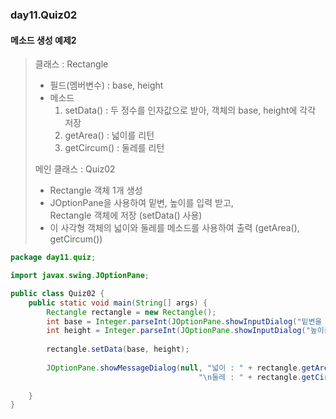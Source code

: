 ### day11.Quiz02
#### 메소드 생성 예제2
>  클래스 : Rectangle   
>   - 필드(멤버변수) : base, height   
>   - 메소드    
>     1) setData() : 두 정수를 인자값으로 받아, 객체의 base, height에 각각 저장   
>     2) getArea() : 넓이를 리턴   
>     3) getCircum() : 둘레를 리턴   
>     
>  메인 클래스 : Quiz02   
>   - Rectangle 객체 1개 생성    
>   - JOptionPane을 사용하여 밑변, 높이를 입력 받고,    
>     Rectangle 객체에 저장 (setData() 사용)   
>   - 이 사각형 객체의 넓이와 둘레를 메소드를 사용하여 출력 (getArea(), getCircum())   

```java
package day11.quiz;

import javax.swing.JOptionPane;

public class Quiz02 {
	public static void main(String[] args) {
		Rectangle rectangle = new Rectangle();
		int base = Integer.parseInt(JOptionPane.showInputDialog("밑변을 입력하세요"));
		int height = Integer.parseInt(JOptionPane.showInputDialog("높이를 입력하세요"));
		
		rectangle.setData(base, height);
		
		JOptionPane.showMessageDialog(null, "넓이 : " + rectangle.getArea() + 
										  "\n둘레 : " + rectangle.getCircum());	
				
	}
}
```
